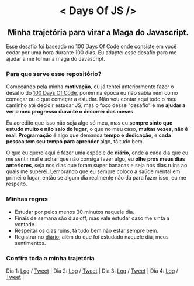 <h1 align="center">< Days Of JS /></h2>
<h2 align="center">Minha trajetória para virar a Maga do Javascript.</h3>

Esse desafio foi baseado no [100 Days Of Code](https://www.100daysofcode.com/) onde consiste em você codar por uma hora durante 100 dias. Eu adaptei esse desafio para me ajudar a me tornar a maga do Javascript.

### Para que serve esse repositório?
Começando pela minha **motivação**, eu já tentei anteriormente fazer o desafio do [100 Days Of Code](https://www.100daysofcode.com/), porém na época eu não sabia nem como começar ou o que começar a estudar. Não vou contar aqui todo o meu caminho até decidir estudar JS, mas o foco desse "desafio" é me **ajudar a ver o meu progresso durante o decorrer dos meses**. 

Eu acredito que isso não seja algo só meu, mas eu **sempre sinto que estudo muito e não saio do lugar**, o que no meu caso, **muitas vezes, não é real**. **Programação** é algo que demanda **tempo e dedicação**, e **cada pessoa tem seu tempo para aprender** algo, tá tudo bem. 

O que eu quero aqui é fazer uma espécie de **diário**, onde a cada dia que eu me sentir mal e achar que não consiga fazer algo, eu **olhe pros meus dias anteriores**, seja nos dias que foram super banacas e seja nos dias ruins ao quais me superei. Lembrando que eu sempre coloco a saúde mental em primeiro lugar, então se algum dia realmente não dá para fazer isso, eu me respeito.

### Minhas regras
* Estudar por pelos menos 30 minutos naquele dia.
* Finais de semana são dias off, mas vale estudar caso me sinta a vontade.
* Respeitar os dias ruins, tá tudo bem não estar sempre bem.
* Registrar no [diário](https://github.com/levxyca/days-of-js/blob/main/log.md), além do que foi estudado naquele dia, meus sentimentos.

### Confira toda a minha trajetória
Dia 1: [Log](https://github.com/levxyca/days-of-js/blob/main/log.md#dia-1-novembro-9-segunda-feira-2020) / [Tweet](https://twitter.com/levxyca/status/1325971107602714629) | 
Dia 2: [Log](https://github.com/levxyca/days-of-js/blob/main/log.md#dia-2-novembro-11-quarta-feira-2020) / [Tweet](https://twitter.com/levxyca/status/1326680099475890182) |
Dia 3: [Log](https://github.com/levxyca/days-of-js/blob/main/log.md#dia-3-novembro-16-segunda-feira-2020) / [Tweet](https://twitter.com/levxyca/status/1328491782536110087) |
Dia 4: [Log](https://github.com/levxyca/days-of-js/blob/main/log.md#dia-4-novembro-17-ter%C3%A7a-feira-2020) / [Tweet](https://twitter.com/levxyca/status/1328858148669714434) |
